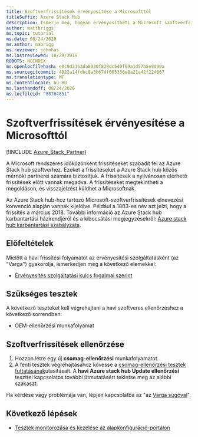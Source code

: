 ```yaml
---
title: Szoftverfrissítések érvényesítése a Microsofttól
titleSuffix: Azure Stack Hub
description: Ismerje meg, hogyan érvényesítheti a Microsoft szoftverfrissítéseket a Azure Stack hub érvényesítésével szolgáltatásként.
author: mattbriggs
ms.topic: tutorial
ms.date: 08/24/2020
ms.author: mabrigg
ms.reviewer: johnhas
ms.lastreviewed: 10/29/2019
ROBOTS: NOINDEX
ms.openlocfilehash: e0c9d3153da8030f828dc540f69a1d57b5e9d90a
ms.sourcegitcommit: 4922a14fdbc8a3b67df065336e8a21a42f224867
ms.translationtype: MT
ms.contentlocale: hu-HU
ms.lasthandoff: 08/24/2020
ms.locfileid: "88764851"
---
```

# <a name="validate-software-updates-from-microsoft"></a>Szoftverfrissítések érvényesítése a Microsofttól

[!INCLUDE [Azure_Stack_Partner](./includes/azure-stack-partner-appliesto.md)]

A Microsoft rendszeres időközönként frissítéseket szabadít fel az Azure Stack hub szoftverhez. Ezeket a frissítéseket a Azure Stack hub közös mérnöki partnerei számára biztosítjuk. A frissítések a nyilvánosan elérhető frissítések előtt vannak megadva. A frissítéseket megtekintheti a megoldáson, és visszajelzést küldhet a Microsoftnak.

Az Azure Stack hub-hoz tartozó Microsoft-szoftverfrissítések elnevezési konvenció alapján vannak kijelölve. Például a 1803-es név azt jelzi, hogy a frissítés a március 2018. További információ az Azure Stack hub karbantartási házirendjéről és a kibocsátási megjegyzésekről: [Azure stack hub karbantartási szabályzata](../operator/azure-stack-servicing-policy.md).

## <a name="prerequisites"></a>Előfeltételek

Mielőtt a havi frissítési folyamatot az érvényesítési szolgáltatásként (az "Varga") gyakorolja, ismerkedjen meg a következő elemekkel:

- [Érvényesítés szolgáltatási kulcs fogalmai szerint](azure-stack-vaas-key-concepts.md)

## <a name="required-tests"></a>Szükséges tesztek

A következő teszteket kell végrehajtani a havi szoftveres ellenőrzéshez a következő sorrendben:

- OEM-ellenőrzési munkafolyamat

## <a name="validating-software-updates"></a>Szoftverfrissítések ellenőrzése

1. Hozzon létre egy új **csomag-ellenőrzési** munkafolyamatot.
1. A fenti tesztek végrehajtásához kövesse a [csomag-ellenőrzési tesztek futtatásának](azure-stack-vaas-validate-oem-package.md#run-package-validation-tests)utasításait. A **havi Azure stack hub Update ellenőrzési** teszttel kapcsolatos további útmutatásért tekintse meg az alábbi szakaszt.

Ha kérdése vagy problémája van, lépjen kapcsolatba az "az [Varga súgóval](mailto:vaashelp@microsoft.com)".

## <a name="next-steps"></a>Következő lépések

- [Tesztek monitorozása és kezelése az alapkonfiguráció-portálon](azure-stack-vaas-monitor-test.md)